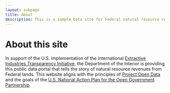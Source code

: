 ```yaml
---
layout: subpage
title: About
description: This is a sample beta site for Federal natural resource revenues.
---
```


About this site
===============

In support of the U.S. implementation of the international [Extractive Industries Transparency Initiative](http://eiti.org/), the Department of the Interior is providing this public data portal that tells the story of natural resource revenues from Federal lands. This website aligns with the principles of [Project Open Data](http://project-open-data.github.io/) and the goals of the [U.S. National Action Plan for the Open Government Partnership](http://www.whitehouse.gov/blog/2013/12/06/united-states-releases-its-second-open-government-national-action-plan).
